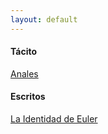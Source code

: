```yaml
---
layout: default
---
```


#### Tácito

[Anales](/libros/anales-libro-1.md)

#### Escritos

[La Identidad de Euler](/blog/la-identidad-de-euler.md)
